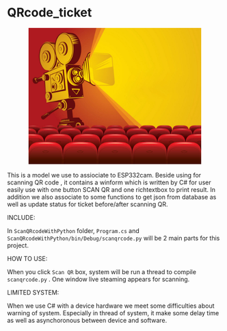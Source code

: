 # QRcode_ticket
<p align="center"> <img width = "80%" height = "80%" src="images/Screenshot_1.jpg"/>  </p>
This is a model we use to assiociate to ESP332cam.  Beside using for scanning QR code , it contains a winform which is written by  C# for user easily 
use with one button SCAN QR and one richtextbox to print result. In addition we also associate to some functions to get json from database as well as
update status for ticket before/after scanning QR.

INCLUDE:

In `ScanQRcodeWithPython` folder, `Program.cs` and `ScanQRcodeWithPython/bin/Debug/scanqrcode.py` will be 2 main parts for this project. 

HOW TO USE:

When you click `Scan QR` box, system will be run a thread to compile `scanqrcode.py` . One window live steaming appears for scanning.

LIMITED SYSTEM:

When we use C# with a device hardware we meet some difficulties about warning of system. Especially in thread of system, it make some delay time as well as
asynchoronous between device and software.

